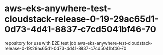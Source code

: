 # aws-eks-anywhere-test-cloudstack-release-0-19-29ac65d1-0d73-4d41-8837-c7cd5041bf46-70
repository for use with E2E test job aws-eks-anywhere-test-cloudstack-release-0-19:29ac65d1-0d73-4d41-8837-c7cd5041bf46-70
